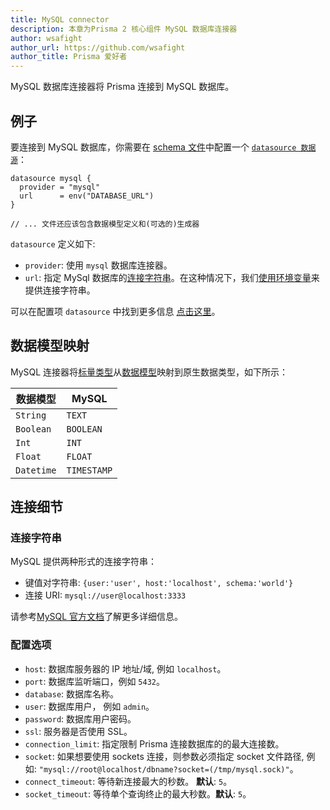 ```yaml
---
title: MySQL connector
description: 本章为Prisma 2 核心组件 MySQL 数据库连接器
author: wsafight
author_url: https://github.com/wsafight
author_title: Prisma 爱好者
---
```


MySQL 数据库连接器将 Prisma 连接到 MySQL 数据库。

## 例子

要连接到 MySQL 数据库，你需要在 [schema 文件](../../prisma-schema-file.md)中配置一个 [`datasource 数据源`](../../prisma-schema-file.md#数据源)：

```prisma
datasource mysql {
  provider = "mysql"
  url      = env("DATABASE_URL")
}

// ... 文件还应该包含数据模型定义和(可选的)生成器
```

`datasource` 定义如下:

- `provider`: 使用 `mysql` 数据库连接器。
- `url`: 指定 MySql 数据库的[连接字符串](#connection-string)。在这种情况下，我们[使用环境变量](../../prisma-schema-file.md#使用环境变量)来提供连接字符串。

可以在配置项 `datasource` 中找到更多信息 [点击这里](../../prisma-schema-file.md#数据源)。

## 数据模型映射

MySQL 连接器将[标量类型](../../data-modeling.md#标量类型)从[数据模型](../../data-modeling.md)映射到原生数据类型，如下所示：

| 数据模型   | MySQL       |
| ---------- | ----------- |
| `String`   | `TEXT`      |
| `Boolean`  | `BOOLEAN`   |
| `Int`      | `INT`       |
| `Float`    | `FLOAT`     |
| `Datetime` | `TIMESTAMP` |

## 连接细节

### 连接字符串

MySQL 提供两种形式的连接字符串：

- 键值对字符串: `{user:'user', host:'localhost', schema:'world'}`
- 连接 URI: `mysql://user@localhost:3333`

请参考[MySQL 官方文档](https://dev.mysql.com/doc/refman/8.0/en/connecting-using-uri-or-key-value-pairs.html)了解更多详细信息。

### 配置选项

- `host`: 数据库服务器的 IP 地址/域, 例如 `localhost`。
- `port`: 数据库监听端口，例如 `5432`。
- `database`: 数据库名称。
- `user`: 数据库用户， 例如 `admin`。
- `password`: 数据库用户密码。
- `ssl`: 服务器是否使用 SSL。
- `connection_limit`: 指定限制 Prisma 连接数据库的的最大连接数。
- `socket`: 如果想要使用 sockets 连接，则参数必须指定 socket 文件路径, 例如: `"mysql://root@localhost/dbname?socket=(/tmp/mysql.sock)"`。
- `connect_timeout`: 等待新连接最大的秒数。 **默认**: `5`。
- `socket_timeout`: 等待单个查询终止的最大秒数。**默认**: `5`。
